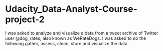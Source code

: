 # Udacity_Data-Analyst-Course-project-2
I was asked to analyze and visualize a data from a tweet archive of Twitter user @dog_rates, also known as WeRateDogs. I was asked to do the following gather, assess, clean, store and visualize the data.

